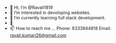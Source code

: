 - 👋 Hi, I’m @Ravali1819
- 👀 I’m interested in devoloping websites.
- 🌱 I’m currently learning full stack development.
- 💞️ 
- 📫 How to reach me ...
Phone: 8333844818
Email: ravali.kumari26@gmail.com

<!---
Ravali1819/Ravali1819 is a ✨ special ✨ repository because its `README.md` (this file) appears on your GitHub profile.
You can click the Preview link to take a look at your changes.
--->
